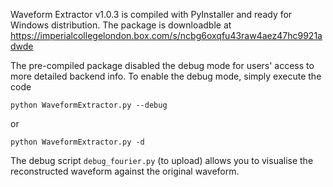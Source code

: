 Waveform Extractor v1.0.3 is compiled with PyInstaller and ready for Windows distribution. The package is downloadble at https://imperialcollegelondon.box.com/s/ncbg6oxqfu43raw4aez47hc9921adwde

The pre-compiled package disabled the debug mode for users' access to more detailed backend info. To enable the debug mode, simply execute the code 
```
python WaveformExtractor.py --debug
```
or
```
python WaveformExtractor.py -d
```
The debug script `debug_fourier.py` (to upload) allows you to visualise the reconstructed waveform against the original waveform.
